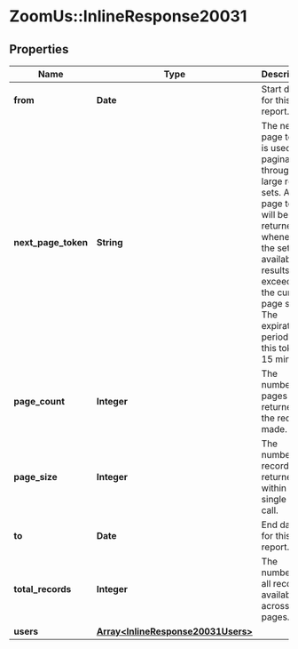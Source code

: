 # ZoomUs::InlineResponse20031

## Properties
Name | Type | Description | Notes
------------ | ------------- | ------------- | -------------
**from** | **Date** | Start date for this report. | [optional] 
**next_page_token** | **String** | The next page token is used to paginate through large result sets. A next page token will be returned whenever the set of available results exceeds the current page size. The expiration period for this token is 15 minutes. | [optional] 
**page_count** | **Integer** | The number of pages returned for the request made. | [optional] 
**page_size** | **Integer** | The number of records returned within a single API call. | [optional] 
**to** | **Date** | End date for this report. | [optional] 
**total_records** | **Integer** | The number of all records available across pages. | [optional] 
**users** | [**Array&lt;InlineResponse20031Users&gt;**](InlineResponse20031Users.md) |  | [optional] 


